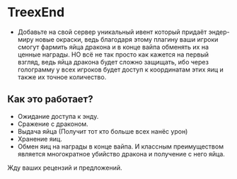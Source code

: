 # TreexEnd
- Добавьте на свой сервер уникальный ивент который придаёт эндер-миру новые окраски, ведь благодаря этому плагину ваши игроки смогут фармить яйца дракона и в конце вайпа обменять их на ценные награды. НО всё не так просто как кажется на первый взгляд, ведь яйца дракона будет сложно защищать, ибо через голограмму у всех игроков будет доступ к координатам этих яиц и также их точное количество.
## Как это работает?
- Ожидание доступа к энду.
- Сражение с драконом.
- Выдача яйца (Получит тот кто больше всех нанёс урон)
- Хранение яиц.
- Обмен яиц на награды в конце вайпа.
И классным преимуществом является многократное убийство дракона и получение с него яйца.

Жду ваших рецензий и предложений.
